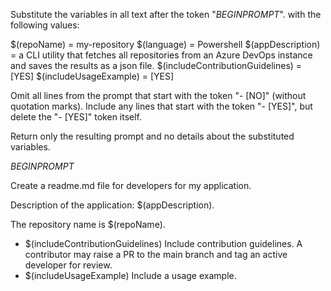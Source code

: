 Substitute the variables in all text after the token "$BEGIN PROMPT$". with the following values:

$(repoName)                         = my-repository
$(language)                         = Powershell
$(appDescription)                   = a CLI utility that fetches all repositories from an Azure DevOps instance and saves the results as a json file.
$(includeContributionGuidelines)    = [YES]
$(includeUsageExample)              = [YES]

Omit all lines from the prompt that start with the token "- [NO]" (without quotation marks). Include any lines that start with the token "- [YES]", but delete the "- [YES]" token itself.

Return only the resulting prompt and no details about the substituted variables.

$BEGIN PROMPT$

Create a readme.md file for developers for my application.

Description of the application: $(appDescription).

The repository name is $(repoName).

- $(includeContributionGuidelines) Include contribution guidelines. A contributor may raise a PR to the main branch and tag an active developer for review.
- $(includeUsageExample) Include a usage example.
